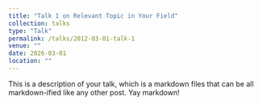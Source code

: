 ```yaml
---
title: "Talk 1 on Relevant Topic in Your Field"
collection: talks
type: "Talk"
permalink: /talks/2012-03-01-talk-1
venue: ""
date: 2026-03-01
location: ""
---
```


This is a description of your talk, which is a markdown files that can be all markdown-ified like any other post. Yay markdown!
